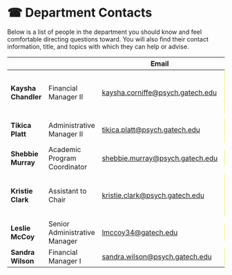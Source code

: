 # ☎ Department Contacts

Below is a list of people in the department you should know and feel comfortable directing questions toward. You will also find their contact information, title, and topics with which they can help or advise.

<table data-view="cards"><thead><tr><th></th><th></th><th>Email</th><th>Responsibilities</th></tr></thead><tbody><tr><td><strong>Kaysha Chandler</strong></td><td>Financial Manager II</td><td><a href="mailto:kaysha.corniffe@psych.gatech.edu">kaysha.corniffe@psych.gatech.edu</a></td><td><mark style="color:green;">Undergraduate RA Hiring, Time Sheets, Payment</mark><br><mark style="color:green;">Key Requests</mark><br><mark style="color:green;">Federal Work Study</mark></td></tr><tr><td><strong>Tikica Platt</strong></td><td>Administrative Manager II</td><td><a href="mailto:tikica.platt@psych.gatech.edu">tikica.platt@psych.gatech.edu</a></td><td><mark style="color:green;">Tech Temp Hiring, Time Sheets, Payment</mark></td></tr><tr><td><strong>Shebbie Murray</strong></td><td>Academic Program Coordinator</td><td><a href="mailto:shebbie.murray@psych.gatech.edu">shebbie.murray@psych.gatech.edu</a></td><td><mark style="color:green;">Research for Course Credit</mark></td></tr><tr><td><strong>Kristie Clark</strong> </td><td>Assistant to Chair</td><td><a href="mailto:kristie.clark@psych.gatech.edu">kristie.clark@psych.gatech.edu</a></td><td><mark style="color:green;">Buzzcard Access</mark><br><mark style="color:green;">Building Maintenance</mark><br><mark style="color:green;">General Questions/Concerns</mark></td></tr><tr><td><strong>Leslie McCoy</strong></td><td>Senior Administrative Manager</td><td><a href="mailto:lmccoy34@gatech.edu">lmccoy34@gatech.edu</a></td><td><mark style="color:green;">Participant Payment</mark><br><mark style="color:green;">Parking Issues</mark></td></tr><tr><td><strong>Sandra Wilson</strong></td><td>Financial Manager I</td><td><a href="mailto:lmccoy34@gatech.edu">sandra.wilson@psych.gatech.edu</a></td><td><mark style="color:green;">Main Financial Contact</mark></td></tr></tbody></table>

